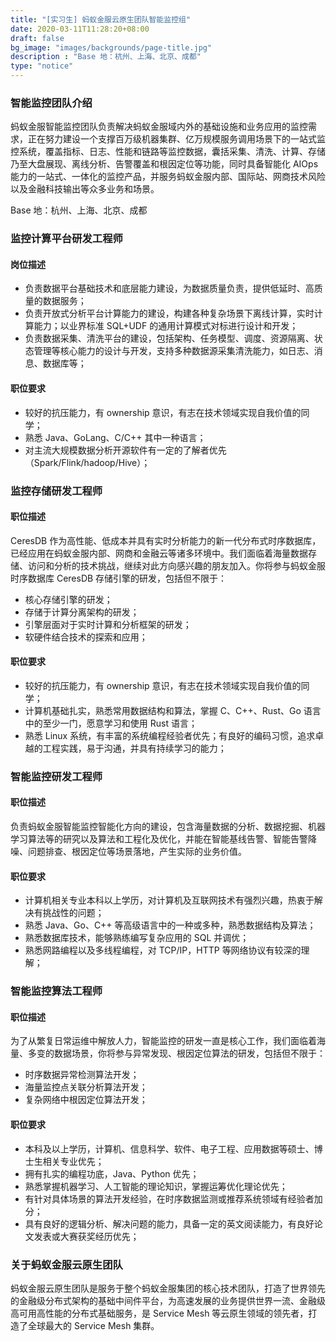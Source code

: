 ```yaml
---
title: "[实习生] 蚂蚁金服云原生团队智能监控组"
date: 2020-03-11T11:28:20+08:00
draft: false
bg_image: "images/backgrounds/page-title.jpg"
description : "Base 地：杭州、上海、北京、成都"
type: "notice"
---
```


### 智能监控团队介绍

蚂蚁金服智能监控团队负责解决蚂蚁金服域内外的基础设施和业务应用的监控需求，正在努力建设一个支撑百万级机器集群、亿万规模服务调用场景下的一站式监控系统，覆盖指标、日志、性能和链路等监控数据，囊括采集、清洗、计算、存储乃至大盘展现、离线分析、告警覆盖和根因定位等功能，同时具备智能化 AIOps 能力的一站式、一体化的监控产品，并服务蚂蚁金服内部、国际站、网商技术风险以及金融科技输出等众多业务和场景。

Base 地：杭州、上海、北京、成都

### 监控计算平台研发工程师

#### 岗位描述

- 负责数据平台基础技术和底层能力建设，为数据质量负责，提供低延时、高质量的数据服务；
- 负责开放式分析平台计算能力的建设，构建各种复杂场景下离线计算，实时计算能力；以业界标准 SQL+UDF 的通用计算模式对标进行设计和开发；
- 负责数据采集、清洗平台的建设，包括架构、任务模型、调度、资源隔离、状态管理等核心能力的设计与开发，支持多种数据源采集清洗能力，如日志、消息、数据库等；

#### 职位要求

- 较好的抗压能力，有 ownership 意识，有志在技术领域实现自我价值的同学；
- 熟悉 Java、GoLang、C/C++ 其中一种语言；
- 对主流大规模数据分析开源软件有一定的了解者优先（Spark/Flink/hadoop/Hive）；

### 监控存储研发工程师

#### 职位描述

CeresDB 作为高性能、低成本并具有实时分析能力的新一代分布式时序数据库，已经应用在蚂蚁金服内部、网商和金融云等诸多环境中。我们面临着海量数据存储、访问和分析的技术挑战，继续对此方向感兴趣的朋友加入。你将参与蚂蚁金服时序数据库 CeresDB 存储引擎的研发，包括但不限于：

- 核心存储引擎的研发；
- 存储于计算分离架构的研发；
- 引擎层面对于实时计算和分析框架的研发；
- 软硬件结合技术的探索和应用；

#### 职位要求

- 较好的抗压能力，有 ownership 意识，有志在技术领域实现自我价值的同学；
- 计算机基础扎实，熟悉常用数据结构和算法，掌握 C、C++、Rust、Go 语言中的至少一门，愿意学习和使用 Rust 语言；
- 熟悉 Linux 系统，有丰富的系统编程经验者优先；有良好的编码习惯，追求卓越的工程实践，易于沟通，并具有持续学习的能力；

### 智能监控研发工程师

#### 职位描述

负责蚂蚁金服智能监控智能化方向的建设，包含海量数据的分析、数据挖掘、机器学习算法等的研究以及算法和工程化及优化，并能在智能基线告警、智能告警降噪、问题排查、根因定位等场景落地，产生实际的业务价值。

#### 职位要求

- 计算机相关专业本科以上学历，对计算机及互联网技术有强烈兴趣，热衷于解决有挑战性的问题；
- 熟悉 Java、Go、C++ 等高级语言中的一种或多种，熟悉数据结构及算法；
- 熟悉数据库技术，能够熟练编写复杂应用的 SQL 并调优；
- 熟悉网路编程以及多线程编程，对 TCP/IP，HTTP 等网络协议有较深的理解；

### 智能监控算法工程师

#### 职位描述

为了从繁复日常运维中解放人力，智能监控的研发一直是核心工作，我们面临着海量、多变的数据场景，你将参与异常发现、根因定位算法的研发，包括但不限于：

- 时序数据异常检测算法开发；
- 海量监控点关联分析算法开发；
- 复杂网络中根因定位算法开发；

#### 职位要求

- 本科及以上学历，计算机、信息科学、软件、电子工程、应用数据等硕士、博士生相关专业优先；
- 拥有扎实的编程功底，Java、Python 优先；
- 熟悉掌握机器学习、人工智能的理论知识，掌握运筹优化理论优先；
- 有针对具体场景的算法开发经验，在时序数据监测或推荐系统领域有经验者加分；
- 具有良好的逻辑分析、解决问题的能力，具备一定的英文阅读能力，有良好论文发表或大赛获奖经历优先；

### 关于蚂蚁金服云原生团队

蚂蚁金服云原生团队是服务于整个蚂蚁金服集团的核心技术团队，打造了世界领先的金融级分布式架构的基础中间件平台，为高速发展的业务提供世界一流、金融级高可用高性能的分布式基础服务，是 Service Mesh 等云原生领域的领先者，打造了全球最大的 Service Mesh 集群。

